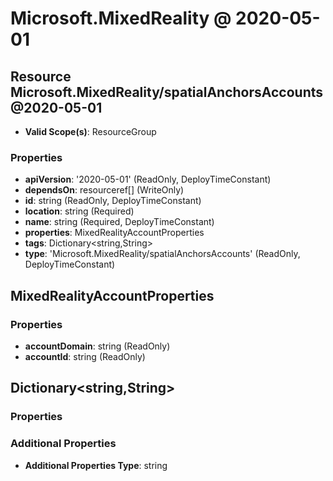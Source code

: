 # Microsoft.MixedReality @ 2020-05-01

## Resource Microsoft.MixedReality/spatialAnchorsAccounts@2020-05-01
* **Valid Scope(s)**: ResourceGroup
### Properties
* **apiVersion**: '2020-05-01' (ReadOnly, DeployTimeConstant)
* **dependsOn**: resourceref[] (WriteOnly)
* **id**: string (ReadOnly, DeployTimeConstant)
* **location**: string (Required)
* **name**: string (Required, DeployTimeConstant)
* **properties**: MixedRealityAccountProperties
* **tags**: Dictionary<string,String>
* **type**: 'Microsoft.MixedReality/spatialAnchorsAccounts' (ReadOnly, DeployTimeConstant)

## MixedRealityAccountProperties
### Properties
* **accountDomain**: string (ReadOnly)
* **accountId**: string (ReadOnly)

## Dictionary<string,String>
### Properties
### Additional Properties
* **Additional Properties Type**: string

